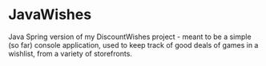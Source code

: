 # JavaWishes
Java Spring version of my DiscountWishes project - meant to be a simple (so far) console application, used to keep track of good deals of games in a wishlist, from a variety of storefronts.
